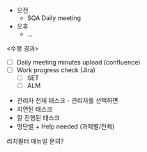 - 오전
	- SQA Daily meeting
- 오후
	- ...

<수행 경과>
- [ ] Daily meeting minutes upload (confluence)
- [ ] Work progress check (Jira)
	- [ ] SET
	- [ ] ALM

- 관리자 전체 태스크 - 관리자를 선택하면 
- 지연된 태스크
- 잘 진행된 태스크
- 명단별 + Help needed (과제별/전체)

리치필터 매뉴얼 문의?


